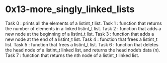 # 0x13-more_singly_linked_lists

Task 0 : prints all the elements of a listint_t list.
Task 1 : function that returns the number of elements in a linked listint_t list.
Task 2 : function that adds a new node at the beginning of a listint_t list.
Task 3 : function that adds a new node at the end of a listint_t list.
Task 4 : function that frees a listint_t list.
Task 5 : function that frees a listint_t list.
Task 6 : function that deletes the head node of a listint_t linked list, and returns the head node’s data (n).
Task 7 : function that returns the nth node of a listint_t linked list.
